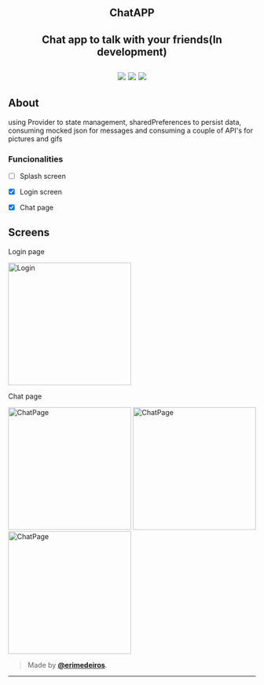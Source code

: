 <h2 align="center"> ChatAPP </h2>  

<h2 align="center"> Chat app to talk with your friends(In development) </br></br> 

<img src="https://img.shields.io/badge/dart-C.svg?style=for-the-badge&logo=dart&color=152030">
<img src="https://img.shields.io/badge/flutter-C.svg?style=for-the-badge&logo=flutter&color=0468D7"> 
<img src="https://img.shields.io/badge/Visual%20Studio%20Code-%23323330.svg?style=for-the-badge&logo=visual-studio-code&logoColor=FFFFFF&color=2F74C0">   </h2>

<h2> About </h2>
<p >
  using Provider to state management, sharedPreferences to persist data, consuming mocked json for messages and consuming a couple of API's for pictures and gifs
</p>  

### Funcionalities

- [ ] Splash screen
- [x] Login screen
- [x] Chat page


<h2> Screens </h2>  
<p> Login page </p> 
<img src="https://user-images.githubusercontent.com/73318684/205200884-5b0a3ad5-5a8a-48aa-93d3-cd4107b118e6.png" width="250" alt="Login"/>   

<p> Chat page </p>     
<img src="https://user-images.githubusercontent.com/73318684/205200913-5aa10dbe-ce21-4644-89a9-beb8c4d5bf4d.png" width="250" alt="ChatPage"/> 


<img src="https://user-images.githubusercontent.com/73318684/205200936-56780827-711e-483d-8e61-365808f81cd4.png" width="250" alt="ChatPage"/> 


<img src="https://user-images.githubusercontent.com/73318684/205200957-bf3548e0-a5b7-45c1-a05e-9e0823afbcd4.png" width="250" alt="ChatPage"/> 



   
   >Made by **[@erimedeiros](https://www.linkedin.com/in/erimedeiros/)**.<br> 

   ---
  


  
